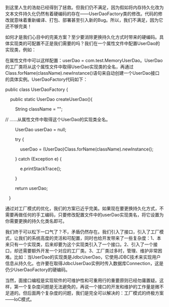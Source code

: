 到这里人生的浩劫已经得到了拯救。但我们仍不满足，因为假如将内存持久化改为文本文件持久化仍然有着硬编码的存在——UserDaoFactory类的修改。代码的修改就意味着重新编译、打包、部署甚至引入新的Bug。所以，我们不满足，因为它还不够完美！

如何才是我们心目中的完美方案？至少要消除更换持久化方式时带来的硬编码。具体实现类的可配置不正是我们需要的吗？我们在一个属性文件中配置UserDao的实现类，例如：

在属性文件中可以这样配置：userDao = com.test.MemoryUserDao。UserDao的工厂类将从这个属性文件中取得UserDao实现类的全名，再通过Class.forName(className).newInstance()语句来自动创建一个UserDao接口的具体实例。UserDaoFactory代码如下：

public class UserDaoFactory {

    public static UserDao createUserDao(){

        String className = "";

// ……从属性文件中取得这个UserDao的实现类全名。

        UserDao userDao = null;

        try {

            userDao = (UserDao)Class.forName(className).newInstance();

        } catch (Exception e) {

            e.printStackTrace();

        }

        return userDao;

   }

通过对工厂模式的优化，我们的方案已近乎完美。如果现在要更换持久化方式，不需要再做任何的手工编码，只要修改配置文件中的userDao实现类名，将它设置为你需要更换的持久化类名即可。

我们终于可以松下一口气了？不，矛盾仍然存在。我们引入了接口，引入了工厂模式，让我们的系统高度的灵活和可配置，同时也给开发带来了一些复杂度：1、本来只有一个实现类，后来却要为这个实现类引入了一个接口。2、引入了一个接口，却还需要额外开发一个对应的工厂类。3、工厂类过多时，管理、维护非常困难。比如：当UserDao的实现类是JdbcUserDao，它使用JDBC技术来实现用户信息从持久化。也许要在取得JdbcUserDao实例时传入数据库Connection，这是仍少UserDaoFactory的硬编码。

当然，面接口编程是实现软件的可维护性和可重用行的重要原则已经勿庸置疑。这样，第一个复杂度问题是无法避免的，再说一个接口的开发和维护的工作量是微不足道的。但后面两个复杂度的问题，我们是完全可以解决的：工厂模式的终极方案——IoC模式。